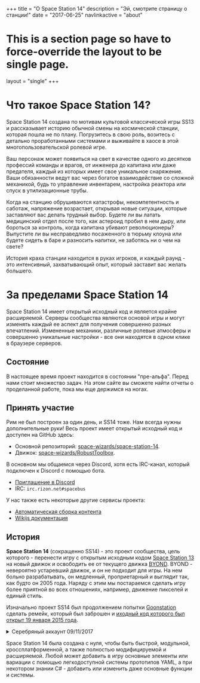 +++
title = "О Space Station 14"
description = "Эй, смотрите страницу о станции!"
date = "2017-06-25"
navlinkactive = "about"
# This is a section page so have to force-override the layout to be single page.
layout = "single"
+++

# Что такое Space Station 14?

Space Station 14 создана по мотивам культовой классической игры SS13 и рассказывает историю обычной смены на космической станции, которая пошла не по плану. Погрузитесь в свою роль, возитесь с детально проработанными системами и выживайте в хаосе в этой многопользовательской ролевой игре.

Ваш персонаж может появиться на свет в качестве одного из десятков профессий команды и врагов, от инженера до капитана или даже предателя, каждый из которых имеет свое уникальное снаряжение. Ваши обязанности ведут вас через богатое взаимодействие со сложной механикой, будь то управление инвентарем, настройка реактора или спуск в утилизационные трубы.

Когда на станцию обрушиваются катастрофы, некомпетентность и саботаж, напряжение возрастает, открывая новые ситуации, которые заставляют вас делать трудный выбор. Будете ли вы латать медицинский отдел после того, как астероид пробил в нем дыру, или бороться за контроль, когда капитана убивают революционеры? Выпустите ли вы несправедливо посаженного в тюрьму клоуна или будете сидеть в баре и разносить напитки, не заботясь ни о чем на свете?

История краха станции находится в руках игроков, и каждый раунд - это интенсивный, захватывающий опыт, который заставит вас желать большего.

# За пределами Space Station 14

Space Station 14 имеет открытый исходный код и является крайне расширяемой. Серверы сообщества являются основой игры и могут изменять каждый ее аспект для получения совершенно разных впечатлений. Измененные механики, различные ролевые атмосферы и совершенно уникальные настройки - все они находятся в одном клике в браузере серверов.

## Состояние

В настоящее время проект находится в состоянии "пре-альфа". Перед нами стоит множество задач. На этом сайте вы сможете найти отчеты о проделанной работе, пока мы еще держимся на ногах.

## Принять участие

Рим не был построен за один день, и SS14 тоже. Нам всегда нужны дополнительные руки! Весь проект имеет открытый исходный код и доступен на GitHub здесь:

* Основной репозиторий: [space-wizards/space-station-14](https://github.com/space-wizards/space-station-14).
* Движок: [space-wizards/RobustToolbox](https://github.com/space-wizards/RobustToolbox).

В основном мы общаемся через Discord, хотя есть IRC-канал, который подключен к Discord с помощью бота.

* [Приглашение в Discord](https://discord.gg/T5EejNS)
* IRC: `irc.rizon.net#spacebus`

У нас также есть некоторые другие сервисы проекта:

* [Автоматическая сборка контента](/about/nightlies)
* [Wikijs документация](https://docs.ss14.io)

## История

**Space Station 14** (сокращенно SS14) - это проект сообщества, цель которого - перенести игру с открытым исходным кодом [Space Station 13](https://spacestation13.com/) на новый движок и освободить ее от текущего движка [BYOND](https://secure.byond.com/). BYOND - невероятно устаревший движок, и он не подходит для игры. На нем больно разрабатывать, он медленный, проприетарный и выглядит так, как будто он 2005 года. Наряду с этим мы постараемся сделать игру более приятной во всех отношениях, например, движение пикселей и единый стиль.

Изначально проект SS14 был продолжением попытки [Goonstation](https://forum.ss13.co/) сделать ремейк, который был заброшен и [иходный код которого был открыт 19 января 2015 года](https://archive.fo/xey2L).

<details>
  <summary>Серебряный аккаунт 09/11/2017</summary>

  Исходный код проекта был открыт в январе 2014 года. Многие разработчики собрались вместе из многих кодовых баз, чтобы сформировать Open Source команду. Здесь был достигнут большой прогресс, но затем возникла сложная задача по замене движка, чтобы сделать игру кроссплатформенной. Два разработчика пытались заменить движок рендеринга (gorgon), но оба либо ушли в реальную жизнь, либо по другим причинам. Период открытого исходного кода длился около четырех месяцев, после чего разработчики начали уходить, поскольку ничего нельзя было сделать, пока не был заменен движок рендеринга. Я начал здесь и взял на себя задачу по добавлению SFML. Я закончил после трех месяцев работы, но было уже слишком поздно, так как большинство разработчиков уже ушли.

 С того момента я потратил два года на обучение и большую часть времени посвятил изучению OpenGL.

 Затем PJB связался со мной, и он взял на себя бразды правления рефакторингом этого проекта, пытаясь сделать все модульным. Bobdabiscuit создал этот discord, и все здесь работали над созданием общей основы для кодовых баз, от которых можно ответвляться.

 Это практически вся история, остальное предстоит только создать.

</details>

Space Station 14 была создана с нуля, чтобы быть быстрой, модульной, кроссплатформенной, а также полностью модифицируемой и расширяемой. Любой может добавить в игру основные элементы или вариации с помощью легкодоступной системы прототипов YAML, а при некотором знании C# - добавить или изменить даже основные функции и системы.
